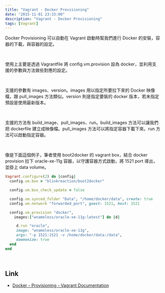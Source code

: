 ```yaml
---
title: "Vagrant - Docker Provisioning"
date: "2015-11-01 23:33:00"
description: "Vagrant - Docker Provisioning"
tags: [Vagrant]
---
```



Docker Provisioning 可以自動在 Vagrant 啟動時幫我們進行 Docker 的安裝，容器的下載，與容器的設定。

<!-- More -->

<br/>


使用上主要是透過 Vagrantfile 將 config.vm.provision 設為 docker，並利用支援的參數與方法做些對應的設定。  	

<br/>


支援的參數有 images、version。images 用以指定所要拉下來的 Docker 映像檔，跟 pull_images 方法類似。version 則是指定要裝的 docker 版本，若未指定預設是使用最新版本。  

<br/>


支援的方法有 build_image、pull_images、run。build_images 方法可以讓我們把 dockerfile 建立成映像檔。pull_images 方法可以將指定容器下載下來。run 方法可以啟動指定容器。  

<br/>


像是下面這個例子，筆者使用 boot2docker 的 vagrant box，結合 docker provision 拉下 oracle-xe-11g 容器，以守護容器方式啟動，將 1521 port 導出，並掛上 data volume。  

```rb
Vagrant.configure(2) do |config|
  config.vm.box = "blinkreaction/boot2docker"

  config.vm.box_check_update = false

  config.vm.synced_folder "Data", "/home/docker/data", create: true
  config.vm.network "forwarded_port", guest: 1521, host: 1521

  config.vm.provision "docker",
    images:["wnameless/oracle-xe-11g:latest"] do |d|

     d.run "oracle",
     image: "wnameless/oracle-xe-11g",
     args: "-p 1521:1521 -v /home/docker/data:/data",
     daemonize: true
  end
end
```

<br/>

Link
----
* [Docker - Provisioning - Vagrant Documentation](https://docs.vagrantup.com/v2/provisioning/docker.html)
